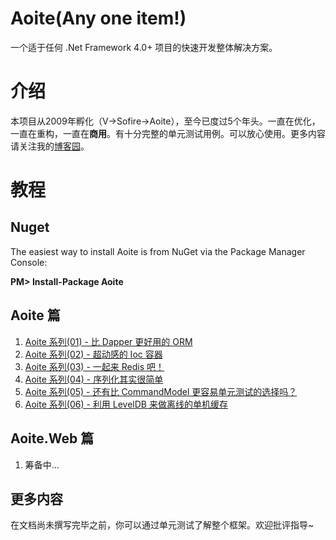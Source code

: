 # Aoite(Any one item!)
一个适于任何 .Net Framework 4.0+ 项目的快速开发整体解决方案。

# 介绍
本项目从2009年孵化（V->Sofire->Aoite），至今已度过5个年头。一直在优化，一直在重构，一直在**商用**。有十分完整的单元测试用例。可以放心使用。更多内容请关注我的[博客园](http://www.cnblogs.com/sofire)。

# 教程

## Nuget

The easiest way to install Aoite is from NuGet via the Package Manager Console:

**PM> Install-Package Aoite**

## Aoite 篇
1. [Aoite 系列(01) - 比 Dapper 更好用的 ORM](http://www.cnblogs.com/sofire/p/aoite_data.html)
2. [Aoite 系列(02) - 超动感的 Ioc 容器](http://www.cnblogs.com/sofire/p/aoite_ioc.html)
3. [Aoite 系列(03) - 一起来 Redis 吧！](http://www.cnblogs.com/sofire/p/aoite_redis.html)
4. [Aoite 系列(04) - 序列化其实很简单](http://www.cnblogs.com/sofire/p/aoite_ioc.html)
5. [Aoite 系列(05) - 还有比 CommandModel 更容易单元测试的选择吗？](http://www.cnblogs.com/sofire/p/aoite_commandmodel.html)
6. [Aoite 系列(06) - 利用 LevelDB 来做离线的单机缓存](http://www.cnblogs.com/sofire/p/aoite_leveldb.html)

## Aoite.Web 篇
1. 筹备中...

## 更多内容
在文档尚未撰写完毕之前，你可以通过单元测试了解整个框架。欢迎批评指导~
